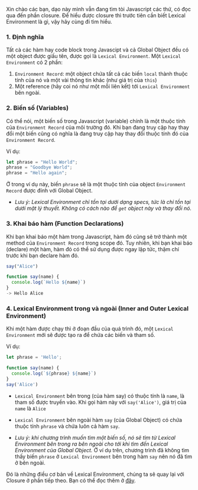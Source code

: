 Xin chào các bạn, dạo này mình vẫn đang tìm tòi Javascript các thứ, có đọc qua đến phần closure.  Để hiểu được closure thì trước tiên cần biết Lexical Environment là gì, vậy hãy cùng đi tìm hiểu. 

### 1. Định nghĩa
Tất cà các hàm hay code block trong Javascipt và cả Global Object đều có một object được giấu tên, được gọi là `Lexical Environment`.
Một `Lexical Environment` có 2 phần:
1. `Environment Record`: một object chứa tất cả các biến `local` thành thuộc tính của nó và một vài thông tin khác (như giá trị của `this`)
2. Một reference (hãy coi nó như một mỗi liên kết) tới `Lexical Environment` bên ngoài. 

### 2. Biến số (Variables)
Có thể nói, một biến số trong Javascript (variable) chính là một thuộc tính của `Environment Record` của môi trường đó. Khi bạn đang truy cập hay thay đổi một biến cũng có nghĩa là đang truy cập hay thay đổi thuộc tính đó của `Environment Record`. 

Ví dụ:
```js
let phrase = "Hello World";
phrase = "Goodbye World";
phrase = "Hello again";
```

Ở trong ví dụ này, biến `phrase` sẽ là một thuộc tính của object `Environment Record` được đính với Global Object. 

* *Lưu ý: Lexical Environment chỉ tồn tại dưới dạng specs, tức là chỉ tồn tại dưới mặt lý thuyết. Không có cách nào để `get` object này và thay đổi nó.*

### 3. Khai báo hàm (Function Declarations)
Khi bạn khai báo một hàm trong Javascript, hàm đó cũng sẽ trở thành một method của `Environment Record` trong scope đó. Tuy nhiên, khi bạn khai báo (declare) một hàm, hàm đó có thể sử dụng được ngay lập tức, thậm chí trước khi bạn declare hàm đó.

```js
say("Alice")

function say(name) {
  console.log(`Hello ${name}`)
}
-> Hello Alice
```

### 4. Lexical Environment trong và ngoài (Inner and Outer Lexical Environment)
Khi một hàm được chạy thì ở đoạn đầu của quá trình đó, một `Lexical Environment` mới sẽ được tạo ra để chứa các biến và tham số. 

Ví dụ:
```js
let phrase = 'Hello';

function say(name) {
  console.log(`${phrase} ${name}`)
}
say('Alice')
```
* `Lexical Environment` bên trong (của hàm say) có thuộc tính là `name`, là tham số được truyền vào. Khi gọi hàm này với `say('Alice')`, giá trị của `name` là `Alice`
* `Lexical Environment` bên ngoài hàm `say` (của Global Object) có chứa thuộc tính `phrase` và chứa luôn cả hàm `say`. 

* *Lưu ý: khi chương trình muốn tìm một biến số, nó sẽ tìm từ Lexical Environment bên trong ra bên ngoài cho tới khi tìm đến Lexical Environment của Global Object.* Ở ví dụ trên, chương trình đã không tìm thấy biến `phrase` ở `Lexical Environment` bên trong hàm `say` nên nó đã tìm ở bên ngoài.

Đó là những điều cơ bản về Lexical Environment, chúng ta sẽ quay lại với Closure ở phần tiếp theo. Bạn có thể đọc thêm ở [đây](https://javascript.info/closure).